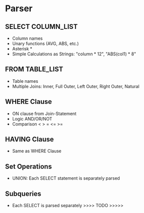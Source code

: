 # Parser

## SELECT COLUMN_LIST

* Column names
* Unary functions (AVG, ABS, etc.)
* Asterisk *
* Simple Calculations as Strings: "column \* 12", "ABS(col1) \* 8"

## FROM TABLE_LIST

* Table names
* Multiple Joins: Inner, Full Outer, Left Outer, Right Outer, Natural

## WHERE Clause

* ON clause from Join-Statement 
* Logic AND/OR/NOT
* Comparison < > = <= >=

## HAVING Clause

* Same as WHERE Clause

## Set Operations

* UNION: Each SELECT statement is separately parsed

## Subqueries

* Each SELECT is parsed separately   >>>> TODO >>>>>